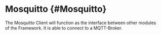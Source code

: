 Mosquitto {#Mosquitto}
============

The Mosquitto Client will function as the interface between other modules of the Framework.
It is able to connect to a MQTT-Broker.

